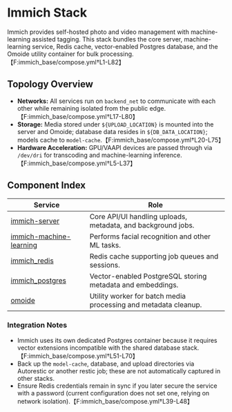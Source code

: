 <!--
title: Immich Stack
description:
published: true
date: 2025-10-19T08:57:42Z
tags:
editor: markdown
-->

# Immich Stack

Immich provides self-hosted photo and video management with machine-learning assisted tagging. This stack bundles the core server, machine-learning service, Redis cache, vector-enabled Postgres database, and the Omoide utility container for bulk processing.【F:immich_base/compose.yml†L1-L82】

## Topology Overview
- **Networks:** All services run on `backend_net` to communicate with each other while remaining isolated from the public edge.【F:immich_base/compose.yml†L17-L80】
- **Storage:** Media stored under `${UPLOAD_LOCATION}` is mounted into the server and Omoide; database data resides in `${DB_DATA_LOCATION}`; models cache to `model-cache`.【F:immich_base/compose.yml†L20-L75】
- **Hardware Acceleration:** GPU/VAAPI devices are passed through via `/dev/dri` for transcoding and machine-learning inference.【F:immich_base/compose.yml†L5-L37】

## Component Index

| Service | Role |
| --- | --- |
| [immich-server](immich-server.md) | Core API/UI handling uploads, metadata, and background jobs. |
| [immich-machine-learning](immich-machine-learning.md) | Performs facial recognition and other ML tasks. |
| [immich_redis](immich-redis.md) | Redis cache supporting job queues and sessions. |
| [immich_postgres](immich-database.md) | Vector-enabled PostgreSQL storing metadata and embeddings. |
| [omoide](omoide.md) | Utility worker for batch media processing and metadata cleanup. |

### Integration Notes
- Immich uses its own dedicated Postgres container because it requires vector extensions incompatible with the shared database stack.【F:immich_base/compose.yml†L51-L70】
- Back up the `model-cache`, database, and upload directories via Autorestic or another restic job; these are not automatically captured in other stacks.
- Ensure Redis credentials remain in sync if you later secure the service with a password (current configuration does not set one, relying on network isolation).【F:immich_base/compose.yml†L39-L48】
